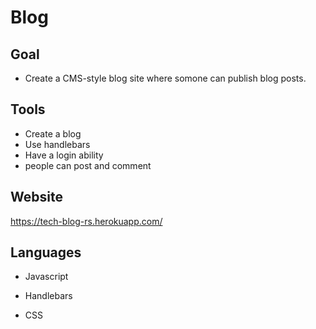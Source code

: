 # Blog

## Goal
* Create a CMS-style blog site where somone can publish blog posts.

## Tools
* Create a blog
* Use handlebars
* Have a login ability
* people can post and comment


## Website
https://tech-blog-rs.herokuapp.com/

## Languages
* Javascript

* Handlebars 
* CSS
